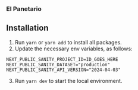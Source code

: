### El Panetario

## Installation

1. Run `yarn` or `yarn add` to install all packages.
2. Update the necessary env variables, as follows:

`NEXT_PUBLIC_SANITY_PROJECT_ID=ID_GOES_HERE
NEXT_PUBLIC_SANITY_DATASET="production"
NEXT_PUBLIC_SANITY_API_VERSION="2024-04-03"`

3. Run `yarn dev` to start the local environment.
